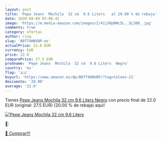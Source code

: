 ```yaml
---
layout: post
title: 'Pepe Jeans  Mochila  32 cm  9.6 Liters   al 20.00 % de rebaja'
date: 2020-08-09 05:06:42
image: 'https://m.media-amazon.com/images/I/41jSRpNNc5L._SL200_.jpg'
comments: true
category: ofertas
author: ring
slug: 'B07T4HNVBP-es'
actualPrice: 22.0 EUR
currency: EUR
price: 22.0
comparePrice: 27.5 EUR
prodname: 'Pepe Jeans  Mochila  32 cm  9.6 Liters  Negro'
country: 'es'
flag: '🇪🇸'
buyurl: 'https://www.amazon.es/dp/B07T4HNVBP/?tag=tolees-21'
descuento: '20.00'
average: '22.0'
---
```


Tienes [Pepe Jeans  Mochila  32 cm  9.6 Liters  Negro](https://www.amazon.es/dp/B07T4HNVBP/?tag=tolees-21) con precio final de  22.0 EUR (original: 27.5 EUR) (20.00 %  de rebaja) aqui!

[![Pepe Jeans  Mochila  32 cm  9.6 Liters  ](https://m.media-amazon.com/images/I/41jSRpNNc5L._SL200_.jpg)](https://www.amazon.es/dp/B07T4HNVBP/?tag=tolees-21)

🔎:


[🛒 Comprar!!!](https://www.amazon.es/dp/B07T4HNVBP/?tag=tolees-21)
